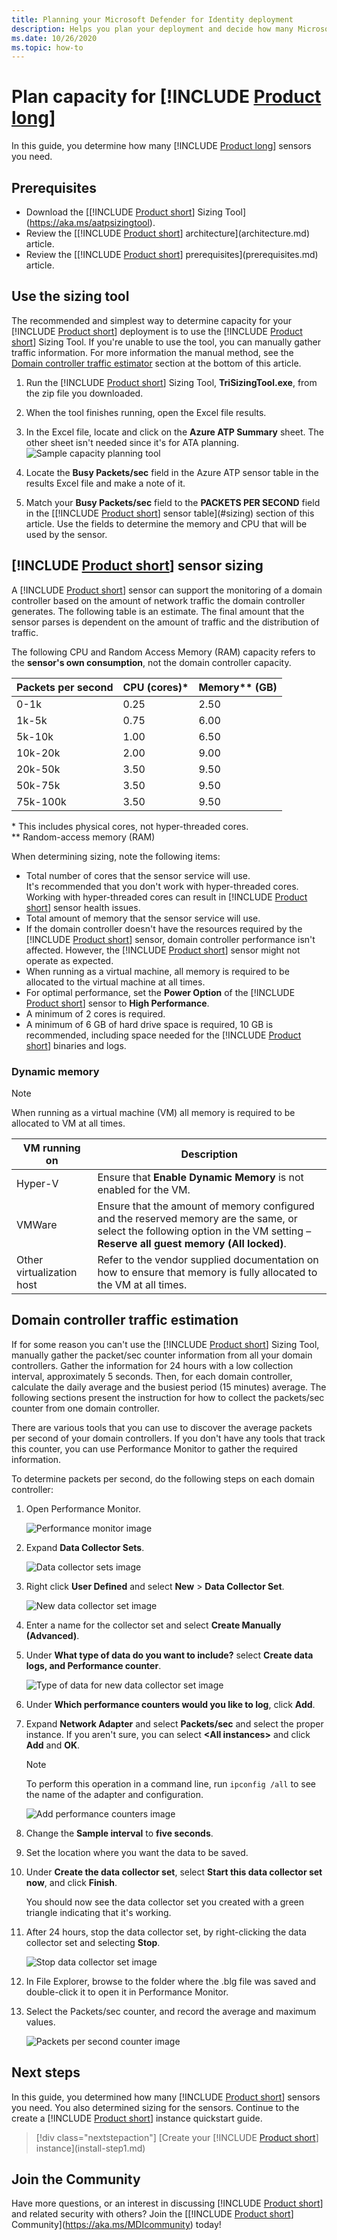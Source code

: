 ```yaml
---
title: Planning your Microsoft Defender for Identity deployment
description: Helps you plan your deployment and decide how many Microsoft Defender for Identity servers will be needed to support your network
ms.date: 10/26/2020
ms.topic: how-to
---
```


# Plan capacity for [!INCLUDE [Product long](includes/product-long.md)]

In this guide, you determine how many [!INCLUDE [Product long](includes/product-long.md)] sensors you need.

## Prerequisites

- Download the [[!INCLUDE [Product short](includes/product-short.md)] Sizing Tool](https://aka.ms/aatpsizingtool).
- Review the [[!INCLUDE [Product short](includes/product-short.md)] architecture](architecture.md) article.
- Review the [[!INCLUDE [Product short](includes/product-short.md)] prerequisites](prerequisites.md) article.

## Use the sizing tool

The recommended and simplest way to determine capacity for your [!INCLUDE [Product short](includes/product-short.md)] deployment is to use the [!INCLUDE [Product short](includes/product-short.md)] Sizing Tool. If you're unable to use the tool, you can manually gather traffic information. For more information the manual method, see the [Domain controller traffic estimator](#manual-sizing) section at the bottom of this article.

1. Run the [!INCLUDE [Product short](includes/product-short.md)] Sizing Tool, **TriSizingTool.exe**, from the zip file you downloaded.
1. When the tool finishes running, open the Excel file results.
1. In the Excel file, locate and click on the **Azure ATP Summary** sheet. The other sheet isn't needed since it's for ATA planning.
    ![Sample capacity planning tool](media/capacity-tool.png)

1. Locate the **Busy Packets/sec** field in the Azure ATP sensor table in the results Excel file and make a note of it.
1. Match your **Busy Packets/sec** field to the **PACKETS PER SECOND** field in the [[!INCLUDE [Product short](includes/product-short.md)] sensor table](#sizing) section of this article. Use the fields to determine the memory and CPU that will be used by the sensor.

## <a name="sizing"></a> [!INCLUDE [Product short](includes/product-short.md)] sensor sizing

A [!INCLUDE [Product short](includes/product-short.md)] sensor can support the monitoring of a domain controller based on the amount of network traffic the domain controller generates. The following table is an estimate. The final amount that the sensor parses is dependent on the amount of traffic and the distribution of traffic.

The following CPU and Random Access Memory (RAM) capacity refers to the **sensor's own consumption**, not the domain controller capacity.

|Packets per second|CPU (cores)\*|Memory\*\* (GB)|
|----|----|-----|
|0-1k|0.25|2.50|
|1k-5k|0.75|6.00|
|5k-10k|1.00|6.50|
|10k-20k|2.00|9.00|
|20k-50k|3.50|9.50|
|50k-75k |3.50|9.50|
|75k-100k|3.50|9.50|

\* This includes physical cores, not hyper-threaded cores.  
\*\* Random-access memory (RAM)

When determining sizing, note the following items:

- Total number of cores that the sensor service will use.  
It's recommended that you don't work with hyper-threaded cores. Working with hyper-threaded cores can result in [!INCLUDE [Product short](includes/product-short.md)] sensor health issues.
- Total amount of memory that the sensor service will use.
- If the domain controller doesn't have the resources required by the [!INCLUDE [Product short](includes/product-short.md)] sensor, domain controller performance isn't affected. However, the [!INCLUDE [Product short](includes/product-short.md)] sensor might not operate as expected.
- When running as a virtual machine, all memory is required to be allocated to the virtual machine at all times.
- For optimal performance, set the **Power Option** of the [!INCLUDE [Product short](includes/product-short.md)] sensor to **High Performance**.
- A minimum of 2 cores is required.
- A minimum of 6 GB of hard drive space is required, 10 GB is recommended, including space needed for the [!INCLUDE [Product short](includes/product-short.md)] binaries and logs.

### Dynamic memory

> [!NOTE]
> When running as a virtual machine (VM) all memory is required to be allocated to VM at all times.

|VM running on|Description|
|------------|-------------|
|Hyper-V|Ensure that **Enable Dynamic Memory** is not enabled for the VM.|
|VMWare|Ensure that the amount of memory configured and the reserved memory are the same, or select the following option in the VM setting – **Reserve all guest memory (All locked)**.|
|Other virtualization host|Refer to the vendor supplied documentation on how to ensure that memory is fully allocated to the VM at all times. |

## <a name="manual-sizing"></a> Domain controller traffic estimation

If for some reason you can't use the [!INCLUDE [Product short](includes/product-short.md)] Sizing Tool, manually gather the packet/sec counter information from all your domain controllers. Gather the information for 24 hours with a low collection interval, approximately 5 seconds. Then, for each domain controller, calculate the daily average and the busiest period (15 minutes) average. The following sections present the instruction for how to collect the packets/sec counter from one domain controller.

There are various tools that you can use to discover the average packets per second of your domain controllers. If you don't have any tools that track this counter, you can use Performance Monitor to gather the required information.

To determine packets per second, do the following steps on each domain controller:

1. Open Performance Monitor.

    ![Performance monitor image](media/traffic-estimation-1.png)

1. Expand **Data Collector Sets**.

    ![Data collector sets image](media/traffic-estimation-2.png)

1. Right click **User Defined** and select **New** &gt; **Data Collector Set**.

    ![New data collector set image](media/traffic-estimation-3.png)

1. Enter a name for the collector set and select **Create Manually (Advanced)**.

1. Under **What type of data do you want to include?** select  **Create data logs, and Performance counter**.

    ![Type of data for new data collector set image](media/traffic-estimation-5.png)

1. Under **Which performance counters would you like to log**, click **Add**.

1. Expand **Network Adapter** and select **Packets/sec** and select the proper instance. If you aren't sure, you can select **&lt;All instances&gt;** and click **Add** and **OK**.

    > [!NOTE]
    > To perform this operation in a command line, run `ipconfig /all` to see the name of the adapter and configuration.

    ![Add performance counters image](media/traffic-estimation-7.png)

1. Change the **Sample interval** to **five seconds**.

1. Set the location where you want the data to be saved.

1. Under **Create the data collector set**,  select **Start this data collector set now**, and click **Finish**.

    You should now see the data collector set you created with a green triangle indicating that it's working.

1. After 24 hours, stop the data collector set, by right-clicking the data collector set and selecting **Stop**.

    ![Stop data collector set image](media/traffic-estimation-12.png)

1. In File Explorer, browse to the folder where the .blg file was saved and double-click it to open it in Performance Monitor.

1. Select the Packets/sec counter, and record the average and maximum values.

    ![Packets per second counter image](media/traffic-estimation-14.png)

## Next steps

In this guide, you determined how many [!INCLUDE [Product short](includes/product-short.md)] sensors you need. You also determined sizing for the sensors. Continue to the create a [!INCLUDE [Product short](includes/product-short.md)] instance quickstart guide.

> [!div class="nextstepaction"]
> [Create your [!INCLUDE [Product short](includes/product-short.md)] instance](install-step1.md)

## Join the Community

Have more questions, or an interest in discussing [!INCLUDE [Product short](includes/product-short.md)] and related security with others? Join the [[!INCLUDE [Product short](includes/product-short.md)] Community](https://aka.ms/MDIcommunity) today!

